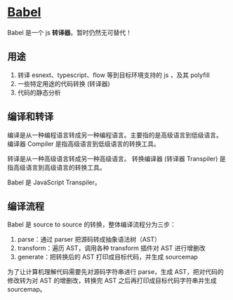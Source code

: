 # [Babel](https://babeljs.io/)

Babel 是一个 js **转译器**。暂时仍然无可替代！

## 用途

1. 转译 esnext、typescript、flow 等到目标环境支持的 js ，及其 polyfill
1. 一些特定用途的代码转换 (转译器)
1. 代码的静态分析

## 编译和转译

编译是从一种编程语言转成另一种编程语言。主要指的是高级语言到低级语言。
编译器 Compiler 是指高级语言到低级语言的转换工具。

转译是从一种高级语言转成另一种高级语言。
转换编译器 (转译器 Transpiler) 是指高级语言到高级语言的转换工具。

Babel 是 JavaScript Transpiler。

## 编译流程

Babel 是 source to source 的转换，整体编译流程分为三步：

1. parse：通过 parser 把源码转成抽象语法树（AST）
1. transform：遍历 AST，调用各种 transform 插件对 AST 进行增删改
1. generate：把转换后的 AST 打印成目标代码，并生成 sourcemap

为了让计算机理解代码需要先对源码字符串进行 parse，生成 AST，把对代码的修改转为对 AST 的增删改，转换完 AST 之后再打印成目标代码字符串并生成 sourcemap。
